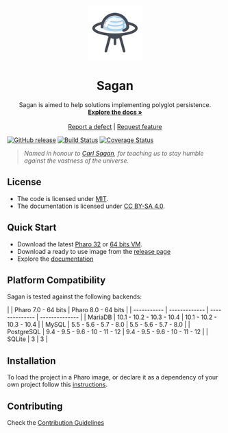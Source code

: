 <p align="center"><img src="assets/logos/128x128.png">
 <h1 align="center">Sagan</h1>
  <p align="center">
    Sagan is aimed to help solutions implementing polyglot persistence.
    <br>
    <a href="docs/"><strong>Explore the docs »</strong></a>
    <br>
    <br>
    <a href="https://github.com/ba-st/Sagan/issues/new?labels=Type%3A+Defect">Report a defect</a>
    |
    <a href="https://github.com/ba-st/Sagan/issues/new?labels=Type%3A+Feature">Request feature</a>
  </p>
</p>

[![GitHub release](https://img.shields.io/github/release/ba-st/Sagan.svg)](https://github.com/ba-st/Sagan/releases/latest)
[![Build Status](https://travis-ci.com/ba-st/Sagan.svg?branch=release-candidate)](https://travis-ci.com/ba-st/Sagan)
[![Coverage Status](https://coveralls.io/repos/github/ba-st/Sagan/badge.svg?branch=release-candidate)](https://coveralls.io/github/ba-st/Sagan?branch=release-candidate)

> *Named in honour to [Carl Sagan](https://en.wikipedia.org/wiki/Carl_Sagan), for teaching us to stay humble against the vastness of the universe.*

## License
- The code is licensed under [MIT](LICENSE).
- The documentation is licensed under [CC BY-SA 4.0](http://creativecommons.org/licenses/by-sa/4.0/).

## Quick Start

- Download the latest [Pharo 32](https://get.pharo.org/) or [64 bits VM](https://get.pharo.org/64/).
- Download a ready to use image from the [release page](https://github.com/ba-st/Sagan/releases/latest)
- Explore the [documentation](docs/)

## Platform Compatibility

Sagan is tested against the following backends:

|  | Pharo 7.0 - 64 bits | Pharo 8.0 - 64 bits |
| ----------- | ------------- | -------------- | -------------- |
| MariaDB | 10.1 - 10.2 - 10.3 - 10.4 | 10.1 - 10.2 - 10.3 - 10.4 |
| MySQL | 5.5 - 5.6 - 5.7 - 8.0 | 5.5 - 5.6 - 5.7 - 8.0 |
| PostgreSQL  | 9.4 - 9.5 - 9.6 - 10 - 11 - 12 | 9.4 - 9.5 - 9.6 - 10 - 11 - 12 |
| SQLite |  3 | 3 |

## Installation

To load the project in a Pharo image, or declare it as a dependency of your own project follow this [instructions](docs/Installation.md).

## Contributing

Check the [Contribution Guidelines](CONTRIBUTING.md)
